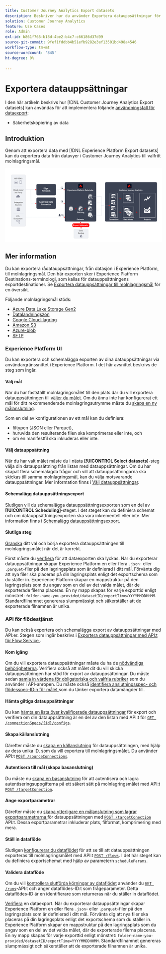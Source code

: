 ```yaml
---
title: Customer Journey Analytics Export datasets
description: Beskriver hur du använder Exportera datauppsättningar för att säkerhetskopiera dina data.
solution: Customer Journey Analytics
feature: Use Cases
role: Admin
exl-id: b861f765-b18d-4be2-b4c7-c66186d37d99
source-git-commit: 9fef1fddbb4b51efb9282e3ef13501bd498a4546
workflow-type: tm+mt
source-wordcount: '845'
ht-degree: 0%

---
```


# Exportera datauppsättningar

I den här artikeln beskrivs hur [!DNL Customer Journey Analytics Export datasets] kan användas för att implementera följande [användningsfall för dataexport](overview.md):

- Säkerhetskopiering av data

## Introduktion

Genom att exportera data med [!DNL Experience Platform Export datasets] kan du exportera data från datavyer i Customer Journey Analytics till valfritt molnlagringsmål.

![BI-tillägg](../assets/export-datasets.svg)

## Mer information

Du kan exportera rådatauppsättningar, från datasjön i Experience Platform, till molnlagringsmål. Den här exporten sker i Experience Platform Destinations-terminologi, som kallas för datauppsättningens exportdestinationer. Se [Exportera datauppsättningar till molnlagringsmål](https://experienceleague.adobe.com/sv/docs/experience-platform/destinations/ui/activate/export-datasets) för en översikt.

Följande molnlagringsmål stöds:

- [Azure Data Lake Storage Gen2](https://experienceleague.adobe.com/sv/docs/experience-platform/destinations/catalog/cloud-storage/adls-gen2)
- [Datalandningszon](https://experienceleague.adobe.com/sv/docs/experience-platform/destinations/catalog/cloud-storage/data-landing-zone)
- [Google Cloud-lagring](https://experienceleague.adobe.com/sv/docs/experience-platform/destinations/catalog/cloud-storage/google-cloud-storage)
- [Amazon S3](https://experienceleague.adobe.com/sv/docs/experience-platform/destinations/catalog/cloud-storage/amazon-s3#changelog)
- [Azure-blob](https://experienceleague.adobe.com/sv/docs/experience-platform/destinations/catalog/cloud-storage/azure-blob#changelog)
- [SFTP](https://experienceleague.adobe.com/sv/docs/experience-platform/destinations/catalog/cloud-storage/sftp#changelog)


### Experience Platform UI

Du kan exportera och schemalägga exporten av dina datauppsättningar via användargränssnittet i Experience Platform. I det här avsnittet beskrivs de steg som ingår.

#### Välj mål

När du har fastställt molnlagringsmålet till den plats där du vill exportera datauppsättningen till [väljer du målet](https://experienceleague.adobe.com/sv/docs/experience-platform/destinations/ui/activate/export-datasets#select-destination). Om du ännu inte har konfigurerat ett mål för ditt rekommenderade molnlagringsutrymme måste du [skapa en ny målanslutning](https://experienceleague.adobe.com/sv/docs/experience-platform/destinations/ui/connect-destination).

Som en del av konfigurationen av ett mål kan du definiera:

- filtypen (JSON eller Parquet),
- huruvida den resulterande filen ska komprimeras eller inte, och
- om en manifestfil ska inkluderas eller inte.


#### Välj datauppsättning

När du har valt målet måste du i nästa **[!UICONTROL Select datasets]**-steg välja din datauppsättning från listan med datauppsättningar. Om du har skapat flera schemalagda frågor och vill att datauppsättningarna ska skickas till samma molnlagringsmål, kan du välja motsvarande datauppsättningar. Mer information finns i [Välj datauppsättningar](https://experienceleague.adobe.com/sv/docs/experience-platform/destinations/ui/activate/export-datasets#select-datasets).

#### Schemalägg datauppsättningsexport

Slutligen vill du schemalägga datauppsättningsexporten som en del av **[!UICONTROL Scheduling]**-steget. I det steget kan du definiera schemat och om datauppsättningsexporten ska vara inkrementell eller inte. Mer information finns i [Schemalägg datauppsättningsexport](https://experienceleague.adobe.com/sv/docs/experience-platform/destinations/ui/activate/export-datasets#scheduling).


#### Slutliga steg

[Granska](https://experienceleague.adobe.com/sv/docs/experience-platform/destinations/ui/activate/export-datasets#review) ditt val och börja exportera datauppsättningen till molnlagringsmålet när det är korrekt.

Först måste du [verifiera](https://experienceleague.adobe.com/sv/docs/experience-platform/destinations/ui/activate/export-datasets#verify) för att dataexporten ska lyckas. När du exporterar datauppsättningar skapar Experience Platform en eller flera `.json`- eller `.parquet`-filer på den lagringsplats som är definierad i ditt mål. Förvänta dig att nya filer ska placeras på din lagringsplats enligt det exportschema som du ställer in. Experience Platform skapar en mappstruktur på den lagringsplats som du angav som en del av det valda målet, där de exporterade filerna placeras. En ny mapp skapas för varje exporttid enligt mönstret: `folder-name-you-provided/datasetID/exportTime=YYYYMMDDHHMM`. Standardfilnamnet genereras slumpmässigt och säkerställer att de exporterade filnamnen är unika.

### API för flödestjänst

Du kan också exportera och schemalägga export av datauppsättningar med API:er. Stegen som ingår beskrivs i [Exportera datauppsättningar med API:t för Flow Service ](https://experienceleague.adobe.com/sv/docs/experience-platform/destinations/api/export-datasets).

#### Kom igång

Om du vill exportera datauppsättningar måste du ha de [nödvändiga behörigheterna](https://experienceleague.adobe.com/sv/docs/experience-platform/destinations/api/export-datasets#permissions). Verifiera också att målet dit du vill skicka datauppsättningen har stöd för export av datauppsättningar. Du måste sedan [samla in värdena för obligatoriska och valfria rubriker](https://experienceleague.adobe.com/sv/docs/experience-platform/destinations/api/export-datasets#gather-values-headers) som du använder i API-anropen. Du måste också [identifiera anslutningsspec- och flödesspec-ID:n för målet ](https://experienceleague.adobe.com/sv/docs/experience-platform/destinations/api/export-datasets#gather-connection-spec-flow-spec) som du tänker exportera datamängder till.

#### Hämta giltiga datauppsättningar

Du kan [hämta en lista över kvalificerade datauppsättningar](https://experienceleague.adobe.com/sv/docs/experience-platform/destinations/api/export-datasets#retrieve-list-of-available-datasets) för export och verifiera om din datauppsättning är en del av den listan med API:t för [`GET /connectionSpecs/{id}/configs`](https://developer.adobe.com/experience-platform-apis/references/destinations/#tag/Configurations/operation/getDatasets).


#### Skapa källanslutning

Därefter måste du [skapa en källanslutning](https://experienceleague.adobe.com/sv/docs/experience-platform/destinations/api/export-datasets#create-source-connection) för datauppsättningen, med hjälp av dess unika ID, som du vill exportera till molnlagringsmålet. Du använder API:t [`POST /sourceConnections`](https://developer.adobe.com/experience-platform-apis/references/destinations/#tag/Source-connections/operation/postSourceConnection).

#### Autentisera till mål (skapa basanslutning)

Du måste nu [skapa en basanslutning](https://experienceleague.adobe.com/sv/docs/experience-platform/destinations/api/export-datasets#create-base-connection) för att autentisera och lagra autentiseringsuppgifterna på ett säkert sätt på molnlagringsmålet med API:t [`POST /targetConection`](https://developer.adobe.com/experience-platform-apis/references/destinations/#tag/Target-connections/operation/postTargetConnection).


#### Ange exportparametrar

Därefter måste du [skapa ytterligare en målanslutning som lagrar exportparametrarna ](https://experienceleague.adobe.com/sv/docs/experience-platform/destinations/api/export-datasets#create-target-connection) för datauppsättningen med [`POST /targetConection`](https://developer.adobe.com/experience-platform-apis/references/destinations/#tag/Target-connections/operation/postTargetConnection) API:t. Dessa exportparametrar inkluderar plats, filformat, komprimering med mera.

#### Ställ in dataflöde

Slutligen [konfigurerar du dataflödet](https://experienceleague.adobe.com/sv/docs/experience-platform/destinations/api/export-datasets#create-dataflow) för att se till att datauppsättningen exporteras till molnlagringsmålet med API:t [`POST /flows`](https://developer.adobe.com/experience-platform-apis/references/destinations/#tag/Dataflows/operation/postFlow). I det här steget kan du definiera exportschemat med hjälp av parametern `scheduleParams`.

#### Validera dataflöde

Om du vill [kontrollera slutförda körningar av dataflödet](https://experienceleague.adobe.com/sv/docs/experience-platform/destinations/api/export-datasets#get-dataflow-runs) använder du [`GET /runs`](https://developer.adobe.com/experience-platform-apis/references/destinations/#tag/Dataflow-runs/operation/getFlowRuns)-API:t och anger dataflödes-ID:t som frågeparameter. Detta dataflödes-ID är en identifierare som returneras när du ställer in dataflödet.

[Verifiera](https://experienceleague.adobe.com/sv/docs/experience-platform/destinations/ui/activate/export-datasets#verify) en dataexport. När du exporterar datauppsättningar skapar Experience Platform en eller flera `.json`- eller `.parquet`-filer på den lagringsplats som är definierad i ditt mål. Förvänta dig att nya filer ska placeras på din lagringsplats enligt det exportschema som du ställer in. Experience Platform skapar en mappstruktur på den lagringsplats som du angav som en del av det valda målet, där de exporterade filerna placeras. En ny mapp skapas för varje exporttid enligt mönstret: `folder-name-you-provided/datasetID/exportTime=YYYYMMDDHHMM`. Standardfilnamnet genereras slumpmässigt och säkerställer att de exporterade filnamnen är unika.
